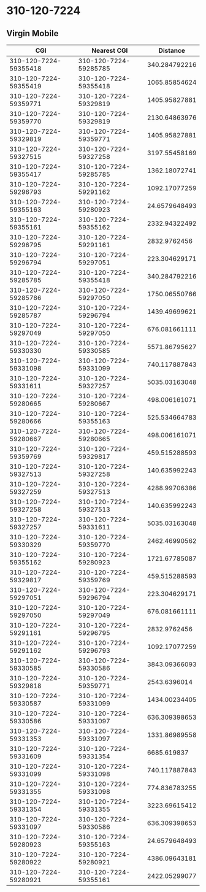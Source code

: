 # 310-120-7224
## Virgin Mobile


| CGI | Nearest CGI | Distance |
|-----|-------------|----------|
| 310-120-7224-59355418 | 310-120-7224-59285785 | 340.284792216 |
| 310-120-7224-59355419 | 310-120-7224-59355418 | 1065.85854624 |
| 310-120-7224-59359771 | 310-120-7224-59329819 | 1405.95827881 |
| 310-120-7224-59359770 | 310-120-7224-59329819 | 2130.64863976 |
| 310-120-7224-59329819 | 310-120-7224-59359771 | 1405.95827881 |
| 310-120-7224-59327515 | 310-120-7224-59327258 | 3197.55458169 |
| 310-120-7224-59355417 | 310-120-7224-59285785 | 1362.18072741 |
| 310-120-7224-59296793 | 310-120-7224-59291162 | 1092.17077259 |
| 310-120-7224-59355163 | 310-120-7224-59280923 | 24.6579648493 |
| 310-120-7224-59355161 | 310-120-7224-59355162 | 2332.94322492 |
| 310-120-7224-59296795 | 310-120-7224-59291161 | 2832.9762456 |
| 310-120-7224-59296794 | 310-120-7224-59297051 | 223.304629171 |
| 310-120-7224-59285785 | 310-120-7224-59355418 | 340.284792216 |
| 310-120-7224-59285786 | 310-120-7224-59297050 | 1750.06550766 |
| 310-120-7224-59285787 | 310-120-7224-59296794 | 1439.49699621 |
| 310-120-7224-59297049 | 310-120-7224-59297050 | 676.081661111 |
| 310-120-7224-59330330 | 310-120-7224-59330585 | 5571.86795627 |
| 310-120-7224-59331098 | 310-120-7224-59331099 | 740.117887843 |
| 310-120-7224-59331611 | 310-120-7224-59327257 | 5035.03163048 |
| 310-120-7224-59280665 | 310-120-7224-59280667 | 498.006161071 |
| 310-120-7224-59280666 | 310-120-7224-59355163 | 525.534664783 |
| 310-120-7224-59280667 | 310-120-7224-59280665 | 498.006161071 |
| 310-120-7224-59359769 | 310-120-7224-59329817 | 459.515288593 |
| 310-120-7224-59327513 | 310-120-7224-59327258 | 140.635992243 |
| 310-120-7224-59327259 | 310-120-7224-59327513 | 4288.99706386 |
| 310-120-7224-59327258 | 310-120-7224-59327513 | 140.635992243 |
| 310-120-7224-59327257 | 310-120-7224-59331611 | 5035.03163048 |
| 310-120-7224-59330329 | 310-120-7224-59359770 | 2462.46990562 |
| 310-120-7224-59355162 | 310-120-7224-59280923 | 1721.67785087 |
| 310-120-7224-59329817 | 310-120-7224-59359769 | 459.515288593 |
| 310-120-7224-59297051 | 310-120-7224-59296794 | 223.304629171 |
| 310-120-7224-59297050 | 310-120-7224-59297049 | 676.081661111 |
| 310-120-7224-59291161 | 310-120-7224-59296795 | 2832.9762456 |
| 310-120-7224-59291162 | 310-120-7224-59296793 | 1092.17077259 |
| 310-120-7224-59330585 | 310-120-7224-59330586 | 3843.09366093 |
| 310-120-7224-59329818 | 310-120-7224-59359771 | 2543.6396014 |
| 310-120-7224-59330587 | 310-120-7224-59331099 | 1434.00234405 |
| 310-120-7224-59330586 | 310-120-7224-59331097 | 636.309398653 |
| 310-120-7224-59331353 | 310-120-7224-59331097 | 1331.86989558 |
| 310-120-7224-59331609 | 310-120-7224-59331354 | 6685.619837 |
| 310-120-7224-59331099 | 310-120-7224-59331098 | 740.117887843 |
| 310-120-7224-59331355 | 310-120-7224-59331098 | 774.836783255 |
| 310-120-7224-59331354 | 310-120-7224-59331355 | 3223.69615412 |
| 310-120-7224-59331097 | 310-120-7224-59330586 | 636.309398653 |
| 310-120-7224-59280923 | 310-120-7224-59355163 | 24.6579648493 |
| 310-120-7224-59280922 | 310-120-7224-59280921 | 4386.09643181 |
| 310-120-7224-59280921 | 310-120-7224-59355161 | 2422.05299077 |
